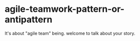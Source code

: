 # agile-teamwork-pattern-or-antipattern
It's  about  "agile team" being. welcome to talk about your story.
